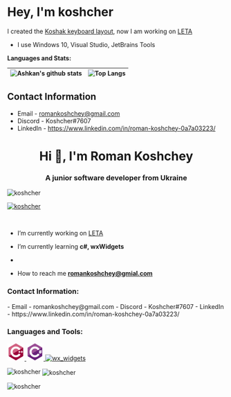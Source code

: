 # Hey, I'm koshcher
I created the [Koshak keyboard layout](https://koshcher.github.io/koshak-layout), now I am working on [LETA](https://github.com/Koshcher/LETA)
- I use Windows 10, Visual Studio, JetBrains Tools

**Languages and Stats:**

| ![Ashkan's github stats](https://github-readme-stats.vercel.app/api?username=Koshcher&show_icons=true&hide=contribs,issues&title_color=fff&icon_color=79ff97&text_color=9f9f9f&bg_color=151515) | ![Top Langs](https://github-readme-stats.vercel.app/api/top-langs/?username=Koshcher&theme=dracula&layout=compact&title_color=fff&icon_color=79ff97&text_color=9f9f9f&bg_color=151515) |
| ------------- | ------------- |

## Contact Information
- Email - romankoshchey@gmail.com
- Discord - Koshcher#7607
- LinkedIn - https://www.linkedin.com/in/roman-koshchey-0a7a03223/

<h1 align="center">Hi 👋, I'm Roman Koshchey</h1>
<h3 align="center">A junior software developer from Ukraine</h3>

<p align="left"> <img src="https://komarev.com/ghpvc/?username=koshcher&label=Profile%20views&color=0e75b6&style=flat" alt="koshcher" /> </p>

<p align="left"> <a href="https://github.com/ryo-ma/github-profile-trophy"><img src="https://github-profile-trophy.vercel.app/?username=koshcher" alt="koshcher" /></a> </p>

<p align="left"> <a href="https://twitter.com/" target="blank"><img src="https://img.shields.io/twitter/follow/?logo=twitter&style=for-the-badge" alt="" /></a> </p>

- I’m currently working on [LETA](https://github.com/Koshcher/LETA)

- I’m currently learning **c#, wxWidgets**
- 
- How to reach me **romankoshchey@gmial.com**

<h3 align="left">Contact Information:</h3>
  - Email - romankoshchey@gmail.com
  - Discord - Koshcher#7607
  - LinkedIn - https://www.linkedin.com/in/roman-koshchey-0a7a03223/

<h3 align="left">Languages and Tools:</h3>
<p align="left"> <a href="https://www.w3schools.com/cpp/" target="_blank" rel="noreferrer"> <img src="https://raw.githubusercontent.com/devicons/devicon/master/icons/cplusplus/cplusplus-original.svg" alt="cplusplus" width="40" height="40"/> </a> <a href="https://www.w3schools.com/cs/" target="_blank" rel="noreferrer"> <img src="https://raw.githubusercontent.com/devicons/devicon/master/icons/csharp/csharp-original.svg" alt="csharp" width="40" height="40"/> </a> <a href="https://www.wxwidgets.org/" target="_blank" rel="noreferrer"> <img src="https://upload.wikimedia.org/wikipedia/commons/b/bb/WxWidgets.svg" alt="wx_widgets" width="40" height="40"/> </a> </p>

<p><img align="left" src="https://github-readme-stats.vercel.app/api/top-langs?username=koshcher&show_icons=true&locale=en&layout=compact" alt="koshcher" /></p>

<p>&nbsp;<img align="center" src="https://github-readme-stats.vercel.app/api?username=koshcher&show_icons=true&locale=en" alt="koshcher" /></p>

<p><img align="center" src="https://github-readme-streak-stats.herokuapp.com/?user=koshcher&" alt="koshcher" /></p>
